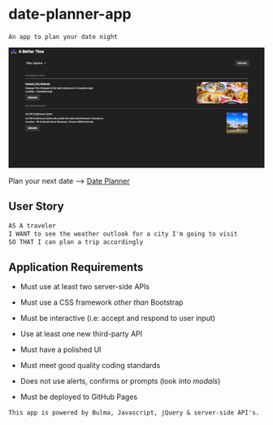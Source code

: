 # date-planner-app
```
An app to plan your date night
```

![Date Planner](./assets/images/app.png)

Plan your next date --> [Date Planner](https://darren-behan.github.io/a-better-time/)

## User Story

```
AS A traveler
I WANT to see the weather outlook for a city I'm going to visit
SO THAT I can plan a trip accordingly
```

## Application Requirements

* Must use at least two server-side APIs

* Must use a CSS framework _other than_ Bootstrap

* Must be interactive (i.e: accept and respond to user input)

* Use at least one new third-party API

* Must have a polished UI

* Must meet good quality coding standards

* Does not use alerts, confirms or prompts (look into _modals_)

* Must be deployed to GitHub Pages

```
This app is powered by Bulma, Javascript, jQuery & server-side API's.
```
